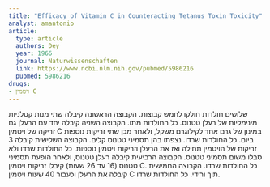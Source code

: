 ```yaml
---
title: "Efficacy of Vitamin C in Counteracting Tetanus Toxin Toxicity"
analyst: amantonio
article:
  type: article
  authors: Dey
  year: 1966
  journal: Naturwissenschaften
  link: https://www.ncbi.nlm.nih.gov/pubmed/5986216
  pubmed: 5986216
drugs:
- ויטמין C
---
```


שלושים חולדות חולקו לחמש קבוצות.
הקבוצה הראשונה קיבלה שתי מנות קטלניות מינימליות של רעלן טטנוס. כל החולדות מתו.
הקבוצה השניה קיבלה יחד עם הרעלן גם זריקה של ויטמין C במינון של גרם אחד לקילוגרם משקל, ולאחר מכן שתי זריקות נוספות ביום. כל החולדות שרדו. נצפתו בהן תסמיני טטנוס קלים.
הקבוצה השלישית קיבלה 3 זריקות של הויטמין תחילה ואז את הרעלן וזריקות ויטמין נוספות. כל החולדות שרדו ולא סבלו משום תסמיני טטנוס.
הקבוצה הרביעית קיבלה רעלן טטנוס, ולאחר הופעת תסמיני טטנוס (16 עד 26 שעות) קיבלו זריקות ויטמין C. כל החולדות שרדו.
הקבוצה החמישית קיבלה את הרעלן וכעבור 40 שעות ויטמין C תוך ורידי. כל החולדות שרדו.

